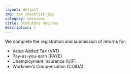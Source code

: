 ```yaml
---
layout: default
img: tax_checklist.jpg
category: Services
title: Statutory Returns
description: |
---
```

We complete the registration and submission of returns for:
<ul>
    <li>Value Added Tax (VAT)</li>
    <li>Pay-as-you-earn (PAYE)</li>
    <li>Unemployment insurance (UIF)</li>
    <li>Workmen’s Compensation (COIDA)</li>
</ul>
